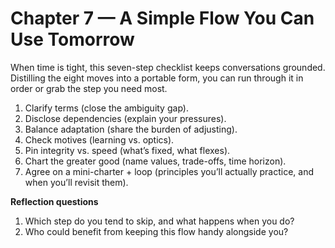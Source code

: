# Chapter 7 — A Simple Flow You Can Use Tomorrow

When time is tight, this seven-step checklist keeps conversations grounded. Distilling the eight moves into a portable form, you can run through it in order or grab the step you need most.

1. Clarify terms (close the ambiguity gap).
2. Disclose dependencies (explain your pressures).
3. Balance adaptation (share the burden of adjusting).
4. Check motives (learning vs. optics).
5. Pin integrity vs. speed (what’s fixed, what flexes).
6. Chart the greater good (name values, trade-offs, time horizon).
7. Agree on a mini-charter + loop (principles you’ll actually practice, and when you’ll revisit them).

**Reflection questions**
1. Which step do you tend to skip, and what happens when you do?
2. Who could benefit from keeping this flow handy alongside you?
